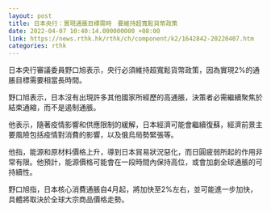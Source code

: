```yaml
---
layout: post
title: 日本央行：實現通脹目標需時　要維持超寬鬆貨幣政策
date: 2022-04-07 10:40:14.000000000 +08:00
link: https://news.rthk.hk/rthk/ch/component/k2/1642842-20220407.htm
categories: rthk
---
```


日本央行審議委員野口旭表示，央行必須維持超寬鬆貨幣政策，因為實現2%的通脹目標需要相當長時間。

野口旭表示，日本沒有出現許多其他國家所經歷的高通脹，決策者必需繼續聚焦於結束通縮，而不是遏制通脹。

他表示，隨著疫情影響和供應限制的緩解，日本經濟可能會繼續復蘇，經濟前景主要風險包括疫情對消費的影響，以及俄烏局勢緊張等。

他指，能源和原材料價格上升，導到日本貿易狀況惡化，而日圓疲弱所起的作用非常有限。他預計，能源價格可能會在一段時間內保持高位，或會加劇全球通脹的可持續性。

野口旭指，日本核心消費通脹自4月起，將加快至2%左右，並可能進一步加快，具體將取決於全球大宗商品價格走勢。
